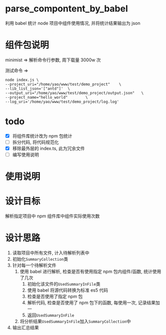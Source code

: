 # parse_compontent_by_babel

利用 babel 统计 node 项目中组件使用情况, 并将统计结果输出为 json

# 组件包说明

minimist => 解析命令行参数, 周下载量 3000w 次

测试命令 =>

```shell
node index.js \
--project_uri="/home/yao/www/test/demo_project"    \
--lib_list_json='["antd"]'  \
--output_uri="/home/yao/www/test/demo_project/output.json"   \
--project_name="hello_world"        \
--log_uri='/home/yao/www/test/demo_project/log.log'
```

# todo

- [x] 将组件库统计改为 npm 包统计
- [ ] 拆分代码, 将代码规范化
- [x] 移除最外层的 index.ts, 此为冗余文件
- [ ] 编写使用说明

# 使用说明

# 设计目标

解析指定项目中 npm 组件库中组件实际使用次数

# 设计思路

1.  读取项目中所有文件, 计入待解析列表中
2.  初始化`SummaryCollection`类
3.  针对每一个待解析文件
    1.  使用 babel 进行解析, 检查是否有使用指定 npm 包内组件/函数, 统计使用了几次
        1.  初始化该文件的`UsedSummaryInFile`类
        2.  使用 babel 将源代码转换为标准 es5 代码
        3.  检查是否使用了指定 npm 包
        4.  解析代码, 检查是否使用了 npm 包下的函数, 每使用一次, 记录结果加一
        5.  返回`UsedSummaryInFile`
    2.  将分析结果`UsedSummaryInFile`加入`SummaryCollection`中
4.  输出汇总结果
